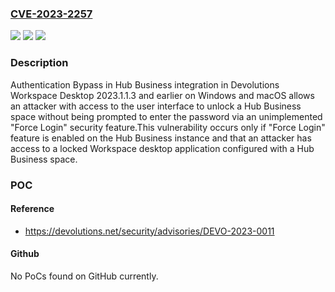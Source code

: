 ### [CVE-2023-2257](https://cve.mitre.org/cgi-bin/cvename.cgi?name=CVE-2023-2257)
![](https://img.shields.io/static/v1?label=Product&message=Workspace%20Desktop&color=blue)
![](https://img.shields.io/static/v1?label=Version&message=0%3C%3D%202023.1.1.3%20&color=brighgreen)
![](https://img.shields.io/static/v1?label=Vulnerability&message=n%2Fa&color=brighgreen)

### Description

Authentication Bypass in Hub Business integration in Devolutions Workspace Desktop 2023.1.1.3 and earlier on Windows and macOS allows an attacker with access to the user interface to unlock a Hub Business space without being prompted to enter the password via an unimplemented "Force Login" security feature.This vulnerability occurs only if "Force Login" feature is enabled on the Hub Business instance and that an attacker has access to a locked Workspace desktop application configured with a Hub Business space.

### POC

#### Reference
- https://devolutions.net/security/advisories/DEVO-2023-0011

#### Github
No PoCs found on GitHub currently.

